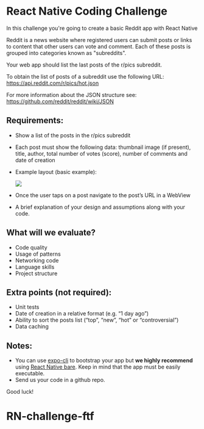 # React Native Coding Challenge

In this challenge you're going to create a basic Reddit app with React Native

Reddit is a news website where registered users can submit posts or links to content that other users can vote and comment. Each of these posts is grouped into categories known as "subreddits".

Your web app should list the last posts of the r/pics subreddit.

To obtain the list of posts of a subreddit use the following URL:
https://api.reddit.com/r/pics/hot.json

For more information about the JSON structure see:
https://github.com/reddit/reddit/wiki/JSON 

## Requirements:

* Show a list of the posts in the r/pics subreddit
* Each post must show the following data: thumbnail image (if present), title, author, total number of votes (score), number of comments and date of creation
* Example layout (basic example):

  ![](showcase.gif)
* Once the user taps on a post navigate to the post’s URL in a WebView
* A brief explanation of your design and assumptions along with your code.

## What will we evaluate?

- Code quality
- Usage of patterns
- Networking code
- Language skills
- Project structure

## Extra points (not required):

- Unit tests
- Date of creation in a relative format (e.g. “1 day ago”)
- Ability to sort the posts list (“top”, “new”, “hot” or “controversial”)
- Data caching

## Notes:

* You can use [expo-cli](https://expo.io/learn) to bootstrap your app but **we highly recommend** using [React Native bare](https://reactnative.dev/docs/environment-setup). Keep in mind that the app must be easily executable.
* Send us your code in a github repo.

Good luck!
# RN-challenge-ftf

